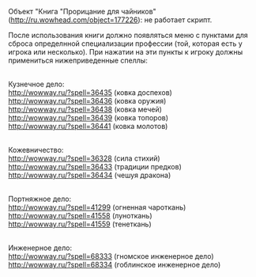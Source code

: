 Объект "Книга "Прорицание для чайников" (http://ru.wowhead.com/object=177226): не работает скрипт.<br/>

После использования книги должно появляться меню с пунктами для сброса определнной специализации профессии (той, которая есть у игрока или несколько). 
При нажатии на эти пункты к игроку должны примениться нижеприведенные спеллы:<br/><br/>


Кузнечное дело:<br/>
http://wowway.ru/?spell=36435 (ковка доспехов)<br/>
http://wowway.ru/?spell=36436 (ковка оружия)<br/>
http://wowway.ru/?spell=36438 (ковка мечей)<br/>
http://wowway.ru/?spell=36439 (ковка топоров)<br/>
http://wowway.ru/?spell=36441 (ковка молотов)<br/><br/>


Кожевничество:<br/>
http://wowway.ru/?spell=36328 (сила стихий)<br/>
http://wowway.ru/?spell=36433 (традиции предков)<br/>
http://wowway.ru/?spell=36434 (чешуя дракона)<br/><br/>


Портняжное дело:<br/>
http://wowway.ru/?spell=41299 (огненная чароткань)<br/>
http://wowway.ru/?spell=41558 (луноткань)<br/>
http://wowway.ru/?spell=41559 (тенеткань)<br/><br/>


Инженерное дело:<br/>
http://wowway.ru/?spell=68333 (гномское инженерное дело)<br/>
http://wowway.ru/?spell=68334 (гоблинское инженерное дело)<br/><br/>
